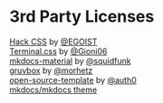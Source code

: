 # 3rd Party Licenses

[Hack CSS](https://github.com/egoist/hack/blob/master/LICENSE) by [@EGOIST](https://github.com/egoist)  
[Terminal.css](https://github.com/Gioni06/terminal.css/blob/master/LICENSE) by [@Gioni06](https://github.com/Gioni06)  
[mkdocs-material](https://github.com/squidfunk/mkdocs-material/blob/master/LICENSE) by [@squidfunk](https://github.com/squidfunk)  
[gruvbox](https://github.com/morhetz/gruvbox/blob/master/README.md) by [@morhetz](https://github.com/morhetz)  
[open-source-template](https://github.com/auth0/open-source-template/blob/master/LICENSE) by [@auth0](https://github.com/auth0)  
[mkdocs/mkdocs theme](https://github.com/mkdocs/mkdocs/blob/master/LICENSE)